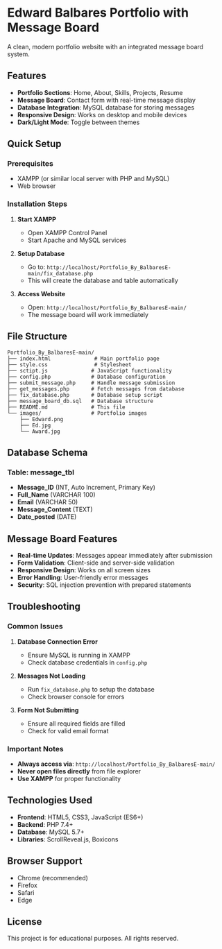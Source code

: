 # Edward Balbares Portfolio with Message Board

A clean, modern portfolio website with an integrated message board system.

## Features

- **Portfolio Sections**: Home, About, Skills, Projects, Resume
- **Message Board**: Contact form with real-time message display
- **Database Integration**: MySQL database for storing messages
- **Responsive Design**: Works on desktop and mobile devices
- **Dark/Light Mode**: Toggle between themes

## Quick Setup

### Prerequisites
- XAMPP (or similar local server with PHP and MySQL)
- Web browser

### Installation Steps

1. **Start XAMPP**
   - Open XAMPP Control Panel
   - Start Apache and MySQL services

2. **Setup Database**
   - Go to: `http://localhost/Portfolio_By_BalbaresE-main/fix_database.php`
   - This will create the database and table automatically

3. **Access Website**
   - Open: `http://localhost/Portfolio_By_BalbaresE-main/`
   - The message board will work immediately

## File Structure

```
Portfolio_By_BalbaresE-main/
├── index.html              # Main portfolio page
├── style.css               # Stylesheet
├── sctipt.js              # JavaScript functionality
├── config.php             # Database configuration
├── submit_message.php     # Handle message submission
├── get_messages.php       # Fetch messages from database
├── fix_database.php       # Database setup script
├── message_board_db.sql   # Database structure
├── README.md              # This file
└── images/                # Portfolio images
    ├── Edward.png
    ├── Ed.jpg
    └── Award.jpg
```

## Database Schema

### Table: message_tbl
- **Message_ID** (INT, Auto Increment, Primary Key)
- **Full_Name** (VARCHAR 100)
- **Email** (VARCHAR 50)
- **Message_Content** (TEXT)
- **Date_posted** (DATE)

## Message Board Features

- **Real-time Updates**: Messages appear immediately after submission
- **Form Validation**: Client-side and server-side validation
- **Responsive Design**: Works on all screen sizes
- **Error Handling**: User-friendly error messages
- **Security**: SQL injection prevention with prepared statements

## Troubleshooting

### Common Issues

1. **Database Connection Error**
   - Ensure MySQL is running in XAMPP
   - Check database credentials in `config.php`

2. **Messages Not Loading**
   - Run `fix_database.php` to setup the database
   - Check browser console for errors

3. **Form Not Submitting**
   - Ensure all required fields are filled
   - Check for valid email format

### Important Notes

- **Always access via**: `http://localhost/Portfolio_By_BalbaresE-main/`
- **Never open files directly** from file explorer
- **Use XAMPP** for proper functionality

## Technologies Used

- **Frontend**: HTML5, CSS3, JavaScript (ES6+)
- **Backend**: PHP 7.4+
- **Database**: MySQL 5.7+
- **Libraries**: ScrollReveal.js, Boxicons

## Browser Support

- Chrome (recommended)
- Firefox
- Safari
- Edge

## License

This project is for educational purposes. All rights reserved. 